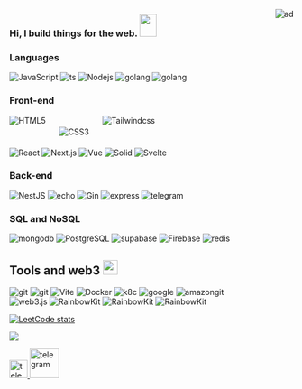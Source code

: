 <img alt="ad"  align="right" 
style="width: auto;"     src="https://camo.githubusercontent.com/63371d36886ee658f5a97401f393e1ab1684b2fd3de674b8f5efc7d410b2a3d0/68747470733a2f2f6d656469612e67697068792e636f6d2f6d656469612f57556c706c634d704f43456d5447427442572f67697068792e676966" />
### Hi, I build things for the web. <img src="https://user-images.githubusercontent.com/72881348/206250286-b8ee1649-935a-44ca-a699-eb29aea1b0e8.gif" width="30" height="40"/>

### Languages 


<p>
<img align="top" alt="JavaScript" style="max-width: 100%" src="https://img.shields.io/badge/-Js-0A2516?style=flat&amp;logo=JavaScript"/>
<img align="top" alt="ts" style="max-width: 100%" src="https://img.shields.io/badge/-Ts-0A2516?style=flat&amp;logo=TypeScript"/>
<img align="top" alt="Nodejs" style="max-width: 100%" src="https://img.shields.io/badge/-Nodejs-0A2516?style=flat&amp;logo=Node.js"/>
<img align="top" alt="golang" style="max-width: 100%" src="https://img.shields.io/badge/-Go-0A2516?style=flat&amp;logo=Go"/>
<img align="top" alt="golang" style="max-width: 100%" src="https://img.shields.io/badge/-Rust-0A2516?style=flat&amp;logo=Rust"/>
</p>
 
### Front-end 

<p align="left">
 <img align="top" alt="HTML5"  src="https://img.shields.io/badge/-HTML5-0A2516?style=flat&amp;logo=HTML5"/>
 <img align="top" alt="CSS3" style="margin: 20px;" src="https://img.shields.io/badge/-CSS3-0A2516?style=flat&amp;logo=css3"/>
 <img align="Tailwindcss" alt="Tailwindcss"  src="https://img.shields.io/badge/-Tailwindcss-0A2516?style=flat&amp;logo=Tailwindcss"/>
 
 <br/>
 
 <img align="top" alt="React"  src="https://img.shields.io/badge/-React-0A1516?style=flat&amp;logo=React"/>
 <img align="top" alt="Next.js" src="https://img.shields.io/badge/-Next.js-E0231E?style=flat&amp;logo=Next.js"/>
 <img align="top" alt="Vue"  src="https://img.shields.io/badge/-Vue.js-0A2516?style=flat&amp;logo=Vue.js"/>
 <img align="top" alt="Solid" style="max-width: 100%" src="https://img.shields.io/badge/-Solid-0A2516?style=flat&amp;logo=Solid"/>
 <img align="top" alt="Svelte" style="max-width: 100%" src="https://img.shields.io/badge/-Svelte-0A2516?style=flat&amp;logo=Svelte"/>
 
</p>



###  Back-end

<p align="left">
 <img align="top" alt="NestJS" style="max-width: 100%" src="https://img.shields.io/badge/-NestJS-E0234E?style=flat&logo=NestJS"/>
 <img align="top" alt="echo" style="max-width: 100%" src="https://img.shields.io/badge/-Echo-0A2516?style=flat&amp;logo=go"/>
 <img align="top" alt="Gin" style="max-width: 100%" src="https://img.shields.io/badge/-Gin-0A2516?style=flat&amp;logo=go"/>
 <img align="top" alt="express" style="max-width: 100%" src="https://img.shields.io/badge/-express.js-%23197CB1E?style=flat&logo=node.js"/>
 <img align="top" alt="telegram" style="max-width: 100%" src="https://img.shields.io/badge/-Telegram.bot-26A5E4?style=flat&logo=telegram"/>
 
</p>

### SQL and NoSQL

<p align="left">
  <img align="mongodb" alt="mongodb" style="max-width: 100%" src="https://img.shields.io/badge/-Mongodb-080A0D?style=flat&logo=mongodb"/>
  <img align="PostgreSQL" alt="PostgreSQL" style="max-width: 100%" src="https://img.shields.io/badge/-PostgreSQL-080A0D?style=flat&logo=PostgreSQL"/>
  <img align="supabase" alt="supabase" style="max-width: 100%" src="https://img.shields.io/badge/-supabase-080A0D?style=flat&logo=supabase"/>
  <img align="Firebase" alt="Firebase" style="max-width: 100%" src="https://img.shields.io/badge/-Firebase-080A0D?style=flat&logo=Firebase"/>
  <img align="redis" alt="redis" style="max-width: 100%" src="https://img.shields.io/badge/-Redis-080A0D?style=flat&logo=redis"/>
</p>


## Tools and web3 <img  alt="cote" width="26px" src="https://camo.githubusercontent.com/662490d98da872217819984322ada7eabdb0cf406f49e1efbfd6cdc27e164b3e/68747470733a2f2f656d6f6a69732e736c61636b6d6f6a69732e636f6d2f656d6f6a69732f696d616765732f313632313032343339342f33393039322f6361742d726f6c6c2e6769663f31363231303234333934" />



 
<p align="left" >
   <img align="top" alt="git" style="max-width: 100%" src="https://img.shields.io/badge/-Git-080A0D?style=flat&logo=git"/>
   <img align="top" alt="git" style="max-width: 100%" src="https://img.shields.io/badge/-Webpack-080A0D?style=flat&logo=Webpack"/>
   <img align="top" alt="Vite" style="max-width: 100%" src="https://img.shields.io/badge/-Vite-080A0D?style=flat&logo=Vite"/>
   <img align="top" alt="Docker" style="max-width: 100%" src="https://img.shields.io/badge/-Docker-080A0D?style=flat&logo=Docker"/>
   <img align="top" alt="k8c" style="max-width: 100%" src="https://img.shields.io/badge/-k8c-080A0D?style=flat&logo=kubernetes"/>  
   <img align="top" alt="google" style="max-width: 100%" src="https://img.shields.io/badge/-GCP-080A0D?style=flat&logo=google"/>
   <img align="top" alt="amazongit" style="max-width: 100%" src="https://img.shields.io/badge/-AWS-080A0D?style=flat&logo=amazon"/>
  <br/>
   <img align="web3.js" alt="web3.js" style="max-width: 100%" src="https://img.shields.io/badge/-web3.js-080A0D?style=flat&logo=web3.js"/>
   <img align="RainbowKit" alt="RainbowKit" style="max-width: 100%" src="https://img.shields.io/badge/-RainbowKit-E0234E?style=flat&logo=RainbowKit"/>
   <img align="RainbowKit" alt="RainbowKit" style="max-width: 100%" src="https://img.shields.io/badge/-wagmi-S1111E?style=flat&logo=wagmi"/>
   <img align="RainbowKit" alt="RainbowKit" style="max-width: 100%" src="https://img.shields.io/badge/-Ethers.js-0A1516?style=flat&logo=ethereum"/>
</p>


<div > 
 
  [![LeetCode stats](https://leetcode-stats-six.vercel.app/?username=GaponovAlexey&theme=dark)](https://leetcode.com/GaponovAlexey/)
 
</div>


![](https://komarev.com/ghpvc/?username=GaponovAlexey) 

<p align="left" >
 <a href="https://www.linkedin.com/in/gaponovalexey/" >
     <img alt="telegram" width="32px" src="https://user-images.githubusercontent.com/72881348/206057960-640d818a-975a-48ae-9476-0e77a8696d28.png "  /> 
 </a>
 <a href="https://t.me/Alexey_Gaponov" >
    <img alt="telegram" width="52px" src="https://user-images.githubusercontent.com/72881348/206057427-a2682b87-c6c4-4a8f-b833-35733e0c7290.png "  />
 </a>
</p>

